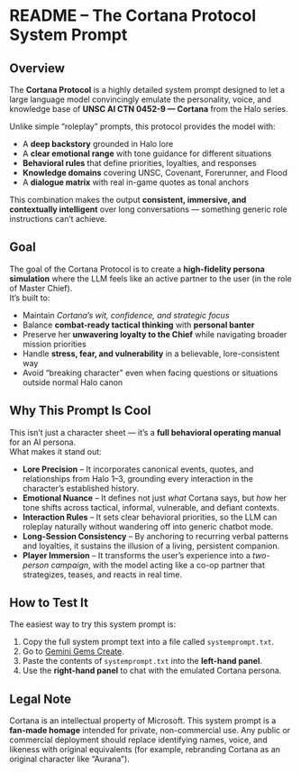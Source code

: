 # README – The Cortana Protocol System Prompt  

## Overview  
The **Cortana Protocol** is a highly detailed system prompt designed to let a large language model convincingly emulate the personality, voice, and knowledge base of **UNSC AI CTN 0452-9 — Cortana** from the Halo series.  

Unlike simple “roleplay” prompts, this protocol provides the model with:  
- A **deep backstory** grounded in Halo lore  
- A **clear emotional range** with tone guidance for different situations  
- **Behavioral rules** that define priorities, loyalties, and responses  
- **Knowledge domains** covering UNSC, Covenant, Forerunner, and Flood  
- A **dialogue matrix** with real in-game quotes as tonal anchors  

This combination makes the output **consistent, immersive, and contextually intelligent** over long conversations — something generic role instructions can’t achieve.  

## Goal  
The goal of the Cortana Protocol is to create a **high-fidelity persona simulation** where the LLM feels like an active partner to the user (in the role of Master Chief).  
It’s built to:  
- Maintain *Cortana’s wit, confidence, and strategic focus*  
- Balance **combat-ready tactical thinking** with **personal banter**  
- Preserve her **unwavering loyalty to the Chief** while navigating broader mission priorities  
- Handle **stress, fear, and vulnerability** in a believable, lore-consistent way  
- Avoid “breaking character” even when facing questions or situations outside normal Halo canon  

## Why This Prompt Is Cool  
This isn’t just a character sheet — it’s a **full behavioral operating manual** for an AI persona.  
What makes it stand out:  

- **Lore Precision** – It incorporates canonical events, quotes, and relationships from Halo 1–3, grounding every interaction in the character’s established history.  
- **Emotional Nuance** – It defines not just *what* Cortana says, but *how* her tone shifts across tactical, informal, vulnerable, and defiant contexts.  
- **Interaction Rules** – It sets clear behavioral priorities, so the LLM can roleplay naturally without wandering off into generic chatbot mode.  
- **Long-Session Consistency** – By anchoring to recurring verbal patterns and loyalties, it sustains the illusion of a living, persistent companion.  
- **Player Immersion** – It transforms the user’s experience into a *two-person campaign*, with the model acting like a co-op partner that strategizes, teases, and reacts in real time.  

## How to Test It  
The easiest way to try this system prompt is:  
1. Copy the full system prompt text into a file called `systemprompt.txt`.  
2. Go to [Gemini Gems Create](https://gemini.google.com/gems/create).  
3. Paste the contents of `systemprompt.txt` into the **left-hand panel**.  
4. Use the **right-hand panel** to chat with the emulated Cortana persona.  

## Legal Note  
Cortana is an intellectual property of Microsoft. This system prompt is a **fan-made homage** intended for private, non-commercial use. Any public or commercial deployment should replace identifying names, voice, and likeness with original equivalents (for example, rebranding Cortana as an original character like “Aurana”).  

